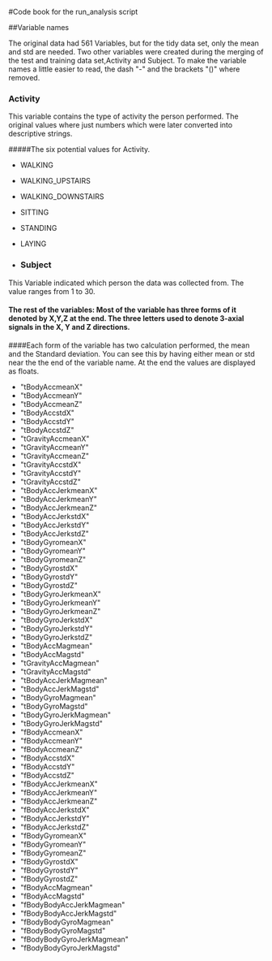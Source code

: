 #Code book for the run_analysis script


##Variable names

The original data had 561 Variables, but for the tidy data set, only the mean and std are needed.
Two other variables were created during the merging of the test and training data set,Activity and Subject.
To make the variable names a little easier to read, the dash "-"  and the brackets "()" where removed.

### Activity
This variable contains the type of activity the person performed.
The original values where just numbers which were later converted into           descriptive strings.
	
#####The six potential values for Activity.

* WALKING
* WALKING_UPSTAIRS
* WALKING_DOWNSTAIRS
* SITTING
* STANDING
* LAYING

* ### Subject
This Variable indicated which person the data was collected from.
The value ranges from 1 to 30.
	
	
#### The rest of the variables: Most of the  variable has three forms of it denoted by X,Y,Z at the end. The three letters used to denote 3-axial signals in the X, Y and Z directions.
####Each form of the variable has two calculation performed, the mean and the Standard deviation. You can see this by having either mean or std near the the end of the variable name. At the end the values are displayed as floats.
	
	
* "tBodyAccmeanX"	
* "tBodyAccmeanY"
* "tBodyAccmeanZ"	
* "tBodyAccstdX"	
* "tBodyAccstdY"	
* "tBodyAccstdZ"	
* "tGravityAccmeanX"
* "tGravityAccmeanY"	
* "tGravityAccmeanZ"
* "tGravityAccstdX"	
* "tGravityAccstdY"	
* "tGravityAccstdZ"
* "tBodyAccJerkmeanX"
* "tBodyAccJerkmeanY"	
* "tBodyAccJerkmeanZ"	
* "tBodyAccJerkstdX"	
* "tBodyAccJerkstdY"	
* "tBodyAccJerkstdZ"	
* "tBodyGyromeanX"	
* "tBodyGyromeanY"	
* "tBodyGyromeanZ"	
* "tBodyGyrostdX"	
* "tBodyGyrostdY"	
* "tBodyGyrostdZ"	
* "tBodyGyroJerkmeanX"
* "tBodyGyroJerkmeanY"
* "tBodyGyroJerkmeanZ"
* "tBodyGyroJerkstdX"	
* "tBodyGyroJerkstdY"
* "tBodyGyroJerkstdZ"	
* "tBodyAccMagmean"	
* "tBodyAccMagstd"	
* "tGravityAccMagmean"
* "tGravityAccMagstd"	
* "tBodyAccJerkMagmean"
* "tBodyAccJerkMagstd"
* "tBodyGyroMagmean"	
* "tBodyGyroMagstd"	
* "tBodyGyroJerkMagmean"
* "tBodyGyroJerkMagstd"
* "fBodyAccmeanX"	
* "fBodyAccmeanY"	
* "fBodyAccmeanZ"	
* "fBodyAccstdX"	
* "fBodyAccstdY"	
* "fBodyAccstdZ"
* "fBodyAccJerkmeanX"
* "fBodyAccJerkmeanY"
* "fBodyAccJerkmeanZ"	
* "fBodyAccJerkstdX"	
* "fBodyAccJerkstdY"	
* "fBodyAccJerkstdZ"	
* "fBodyGyromeanX"	
* "fBodyGyromeanY"	
* "fBodyGyromeanZ"	
* "fBodyGyrostdX"	
* "fBodyGyrostdY"	
* "fBodyGyrostdZ"	
* "fBodyAccMagmean"	
* "fBodyAccMagstd"	
* "fBodyBodyAccJerkMagmean"
* "fBodyBodyAccJerkMagstd"	
* "fBodyBodyGyroMagmean"	
* "fBodyBodyGyroMagstd"	
* "fBodyBodyGyroJerkMagmean"
* "fBodyBodyGyroJerkMagstd"
	
	